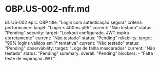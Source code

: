 # OBP.US-002-nfr.md
id: US-002
epic: OBP
title: "Login com autenticação segura"
criteria:
  performance:
    target: "Login ≤ 400ms p95"
    current: "Não testado"
    status: "Pending"
  security:
    target: "Lockout configurado, JWT expira corretamente"
    current: "Não testado"
    status: "Pending"
  reliability:
    target: "99% logins válidos em 1ª tentativa"
    current: "Não testado"
    status: "Pending"
  observability:
    target: "Logs de falha mascarados"
    current: "Não testado"
    status: "Pending"
summary:
  overall: "Pending"
  blockers:
    - "Falta teste de expiração JWT"
